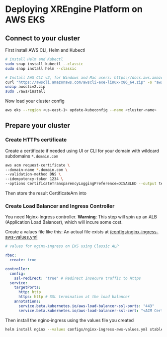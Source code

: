 # Deploying XREngine Platform on AWS EKS

## Connect to your cluster

First install AWS CLI, Helm and Kubectl
``` bash
# install Helm and Kubectl
sudo snap install kubectl --classic
sudo snap install helm --classic

# Install AWS CLI v2, for Windows and Mac users: https://docs.aws.amazon.com/cli/latest/userguide/install-cliv2.html 
curl "https://awscli.amazonaws.com/awscli-exe-linux-x86_64.zip" -o "awscliv2.zip"
unzip awscliv2.zip
sudo ./aws/install 

```

Now load your cluster config
``` bash
aws eks --region <us-east-1> update-kubeconfig --name <cluster-name> 
```

## Prepare your cluster

### Create HTTPs certificate

Create a certificate if needed using UI or CLI for your domain with wildcard subdomains `*.domain.com`
``` bash
aws acm request-certificate \
--domain-name *.domain.com \
--validation-method DNS \
--idempotency-token 1234 \
--options CertificateTransparencyLoggingPreference=DISABLED --output text)

```
Then store the result CertificateArn into 


### Create Load Balancer and Ingress Controller 
You need Nginx-Ingress controller.
**Warning**: This step will spin up an ALB (Application Load Balancer), which will incure some cost.

Create a values file like this: 
An actual file exists at [/configs/nginx-ingress-aws-values.yml](/configs/nginx-ingress-aws-values.yml)

``` yaml
# values for nginx-ingress on EKS using Classic ALP

rbac:
  create: true

controller:
  config:
    ssl-redirect: "true" # Redirect Insecure traffic to Https
  service:
    targetPorts:
      http: http
      https: http # SSL termination at the load balancer
    annotations:
      service.beta.kubernetes.io/aws-load-balancer-ssl-ports: "443"
      service.beta.kubernetes.io/aws-load-balancer-ssl-cert: "<ACM Certificate ARN for SSL>"
```

Then install the nginx-ingress using the values file you created
``` bash
helm install nginx --values configs/nginx-ingress-aws-values.yml stable/nginx-ingress
```
